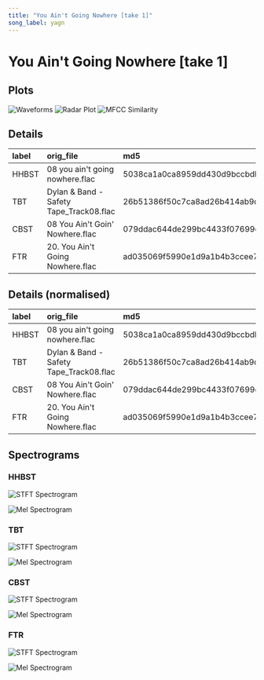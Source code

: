 ```yaml
---
title: "You Ain't Going Nowhere [take 1]"
song_label: yagn
---
```


# You Ain't Going Nowhere [take 1]

## Plots
![Waveforms](../assets/songs/yagn/waveforms.png)
![Radar Plot](../assets/songs/yagn/radar_plot.png)
![MFCC Similarity](../assets/songs/yagn/similarity_matrix.png)

## Details

| label   | orig_file                               | md5                              |   disc |   track |   duration_sec | duration_fmt   |   loudness |       rms |   spectral_centroid |
|:--------|:----------------------------------------|:---------------------------------|-------:|--------:|---------------:|:---------------|-----------:|----------:|--------------------:|
| HHBST   | 08 you ain't going nowhere.flac         | 5038ca1a0ca8959dd430d9bccbdb9d9b |      1 |       8 |        165.467 | 02:45:466      |   -18.377  | 0.110888  |             2168.07 |
| TBT     | Dylan & Band - Safety Tape_Track08.flac | 26b51386f50c7ca8ad26b414ab9da24e |      1 |       8 |        161.92  | 02:41:919      |   -18.8616 | 0.109126  |             1770.94 |
| CBST    | 08 You Ain't Goin' Nowhere.flac         | 079ddac644de299bc4433f07699ee8f3 |      1 |       8 |        165.851 | 02:45:851      |   -21.1045 | 0.0877545 |             2365.49 |
| FTR     | 20. You Ain't Going Nowhere.flac        | ad035069f5990e1d9a1b4b3ccee70625 |      4 |      20 |        161.733 | 02:41:733      |   -30.0751 | 0.0270326 |             1803.85 |

## Details (normalised)

| label   | orig_file                               | md5                              |   disc |   track |   duration_sec | duration_fmt   |   loudness |      rms |   spectral_centroid |
|:--------|:----------------------------------------|:---------------------------------|-------:|--------:|---------------:|:---------------|-----------:|---------:|--------------------:|
| HHBST   | 08 you ain't going nowhere.flac         | 5038ca1a0ca8959dd430d9bccbdb9d9b |      1 |       8 |      0.906588  | 02:45:466      |   1        | 1        |           0.667944  |
| TBT     | Dylan & Band - Safety Tape_Track08.flac | 26b51386f50c7ca8ad26b414ab9da24e |      1 |       8 |      0.0453294 | 02:41:919      |   0.958572 | 0.978992 |           0         |
| CBST    | 08 You Ain't Goin' Nowhere.flac         | 079ddac644de299bc4433f07699ee8f3 |      1 |       8 |      1         | 02:45:851      |   0.766837 | 0.724127 |           1         |
| FTR     | 20. You Ain't Going Nowhere.flac        | ad035069f5990e1d9a1b4b3ccee70625 |      4 |      20 |      0         | 02:41:733      |   0        | 0        |           0.0553512 |

## Spectrograms

### HHBST

![STFT Spectrogram](../assets/songs/yagn/HHBST_spectrogram.png)

![Mel Spectrogram](../assets/songs/yagn/HHBST_melspec.png)

### TBT

![STFT Spectrogram](../assets/songs/yagn/TBT_spectrogram.png)

![Mel Spectrogram](../assets/songs/yagn/TBT_melspec.png)

### CBST

![STFT Spectrogram](../assets/songs/yagn/CBST_spectrogram.png)

![Mel Spectrogram](../assets/songs/yagn/CBST_melspec.png)

### FTR

![STFT Spectrogram](../assets/songs/yagn/FTR_spectrogram.png)

![Mel Spectrogram](../assets/songs/yagn/FTR_melspec.png)

